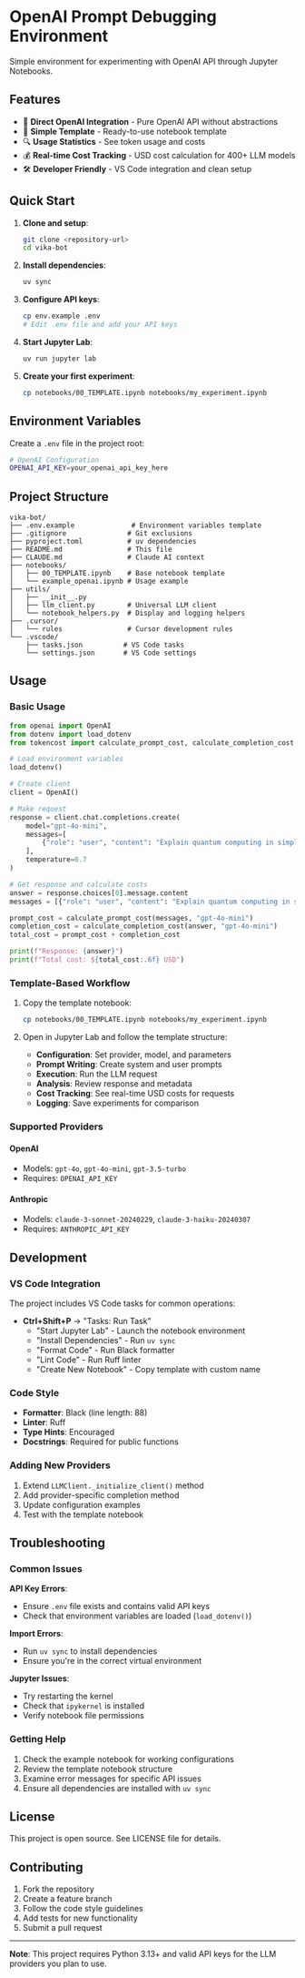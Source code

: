 # OpenAI Prompt Debugging Environment

Simple environment for experimenting with OpenAI API through Jupyter Notebooks.

## Features

- 🚀 **Direct OpenAI Integration** - Pure OpenAI API without abstractions
- 📝 **Simple Template** - Ready-to-use notebook template
- 🔍 **Usage Statistics** - See token usage and costs
- 💰 **Real-time Cost Tracking** - USD cost calculation for 400+ LLM models
- 🛠️ **Developer Friendly** - VS Code integration and clean setup

## Quick Start

1. **Clone and setup**:

   ```bash
   git clone <repository-url>
   cd vika-bot
   ```

2. **Install dependencies**:

   ```bash
   uv sync
   ```

3. **Configure API keys**:

   ```bash
   cp env.example .env
   # Edit .env file and add your API keys
   ```

4. **Start Jupyter Lab**:

   ```bash
   uv run jupyter lab
   ```

5. **Create your first experiment**:
   ```bash
   cp notebooks/00_TEMPLATE.ipynb notebooks/my_experiment.ipynb
   ```

## Environment Variables

Create a `.env` file in the project root:

```bash
# OpenAI Configuration
OPENAI_API_KEY=your_openai_api_key_here
```

## Project Structure

```
vika-bot/
├── .env.example              # Environment variables template
├── .gitignore               # Git exclusions
├── pyproject.toml           # uv dependencies
├── README.md                # This file
├── CLAUDE.md                # Claude AI context
├── notebooks/
│   ├── 00_TEMPLATE.ipynb    # Base notebook template
│   └── example_openai.ipynb # Usage example
├── utils/
│   ├── __init__.py
│   ├── llm_client.py        # Universal LLM client
│   └── notebook_helpers.py  # Display and logging helpers
├── .cursor/
│   └── rules                # Cursor development rules
└── .vscode/
    ├── tasks.json          # VS Code tasks
    └── settings.json       # VS Code settings
```

## Usage

### Basic Usage

```python
from openai import OpenAI
from dotenv import load_dotenv
from tokencost import calculate_prompt_cost, calculate_completion_cost

# Load environment variables
load_dotenv()

# Create client
client = OpenAI()

# Make request
response = client.chat.completions.create(
    model="gpt-4o-mini",
    messages=[
        {"role": "user", "content": "Explain quantum computing in simple terms"}
    ],
    temperature=0.7
)

# Get response and calculate costs
answer = response.choices[0].message.content
messages = [{"role": "user", "content": "Explain quantum computing in simple terms"}]

prompt_cost = calculate_prompt_cost(messages, "gpt-4o-mini")
completion_cost = calculate_completion_cost(answer, "gpt-4o-mini")
total_cost = prompt_cost + completion_cost

print(f"Response: {answer}")
print(f"Total cost: ${total_cost:.6f} USD")
```

### Template-Based Workflow

1. Copy the template notebook:

   ```bash
   cp notebooks/00_TEMPLATE.ipynb notebooks/my_experiment.ipynb
   ```

2. Open in Jupyter Lab and follow the template structure:
   - **Configuration**: Set provider, model, and parameters
   - **Prompt Writing**: Create system and user prompts
   - **Execution**: Run the LLM request
   - **Analysis**: Review response and metadata
   - **Cost Tracking**: See real-time USD costs for requests
   - **Logging**: Save experiments for comparison

### Supported Providers

#### OpenAI

- Models: `gpt-4o`, `gpt-4o-mini`, `gpt-3.5-turbo`
- Requires: `OPENAI_API_KEY`

#### Anthropic

- Models: `claude-3-sonnet-20240229`, `claude-3-haiku-20240307`
- Requires: `ANTHROPIC_API_KEY`

## Development

### VS Code Integration

The project includes VS Code tasks for common operations:

- **Ctrl+Shift+P** → "Tasks: Run Task"
  - "Start Jupyter Lab" - Launch the notebook environment
  - "Install Dependencies" - Run `uv sync`
  - "Format Code" - Run Black formatter
  - "Lint Code" - Run Ruff linter
  - "Create New Notebook" - Copy template with custom name

### Code Style

- **Formatter**: Black (line length: 88)
- **Linter**: Ruff
- **Type Hints**: Encouraged
- **Docstrings**: Required for public functions

### Adding New Providers

1. Extend `LLMClient._initialize_client()` method
2. Add provider-specific completion method
3. Update configuration examples
4. Test with the template notebook

## Troubleshooting

### Common Issues

**API Key Errors**:

- Ensure `.env` file exists and contains valid API keys
- Check that environment variables are loaded (`load_dotenv()`)

**Import Errors**:

- Run `uv sync` to install dependencies
- Ensure you're in the correct virtual environment

**Jupyter Issues**:

- Try restarting the kernel
- Check that `ipykernel` is installed
- Verify notebook file permissions

### Getting Help

1. Check the example notebook for working configurations
2. Review the template notebook structure
3. Examine error messages for specific API issues
4. Ensure all dependencies are installed with `uv sync`

## License

This project is open source. See LICENSE file for details.

## Contributing

1. Fork the repository
2. Create a feature branch
3. Follow the code style guidelines
4. Add tests for new functionality
5. Submit a pull request

---

**Note**: This project requires Python 3.13+ and valid API keys for the LLM providers you plan to use.
